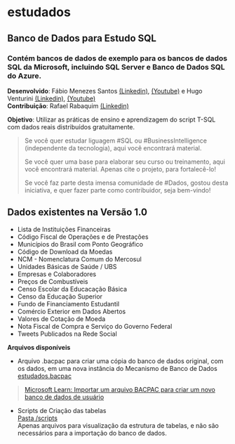 # estudados  
## Banco de Dados para Estudo SQL 
### Contém bancos de dados de exemplo para os bancos de dados SQL da Microsoft, incluindo SQL Server e Banco de Dados SQL do Azure.

**Desenvolvido**: Fábio Menezes Santos [(Linkedin)](https://www.linkedin.com/in/fabioms), [(Youtube)](https://www.youtube.com/@fabioms) e Hugo Venturini [(Linkedin)](https://www.linkedin.com/in/hugoventurini-excel-and-powerbi), [(Youtube)](https://www.youtube.com/@HugoVenturini)  
**Contribuição**: Rafael Rabaquim [(Linkedin)](https://www.linkedin.com/in/rafael-rabaquim)

**Objetivo**: Utilizar as práticas de ensino e aprendizagem do script T-SQL com dados reais distribuídos gratuitamente. 


> Se você quer estudar liguagem #SQL ou #BusinessIntelligence (independente da tecnologia), aqui você encontrará material.  
>
> Se você quer uma base para elaborar seu curso ou treinamento, aqui você encontrará material. Apenas cite o projeto, para fortalecê-lo!  
>
> Se você faz parte desta imensa comunidade de #Dados, gostou desta iniciativa, e quer fazer parte como contribuidor, seja bem-vindo!  


## **Dados existentes na Versão 1.0**
- Lista de Instituições Financeiras
- Código Fiscal de Operações e de Prestações
- Municípios do Brasil com Ponto Geográfico
- Código de Download da Moedas
- NCM - Nomenclatura Comum do Mercosul
- Unidades Básicas de Saúde / UBS
- Empresas e Colaboradores
- Preços de Combustíveis
- Censo Escolar da Educacação Básica
- Censo da Educação Superior
- Fundo de Financiamento Estudantil
- Comércio Exterior em Dados Abertos
- Valores de Cotação de Moeda
- Nota Fiscal de Compra e Serviço do Governo Federal
- Tweets Publicados na Rede Social

**Arquivos disponíveis**
- Arquivo .bacpac para criar uma cópia do banco de dados original, com os dados, em uma nova instância do Mecanismo de Banco de Dados  
[estudados.bacpac](/estudados.bacpac)  
> [Microsoft Learn: Importar um arquivo BACPAC para criar um novo banco de dados de usuário](https://learn.microsoft.com/pt-br/sql/relational-databases/data-tier-applications/import-a-bacpac-file-to-create-a-new-user-database?view=sql-server-ver16&WT.mc_id=DP-MVP-5004844)

- Scripts de Criação das tabelas  
[Pasta /scripts](/scripts)  
Apenas arquivos para visualização da estrutura de tabelas, e não são necessários para a importação do banco de dados. 
